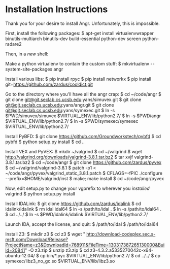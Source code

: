 # Installation Instructions

Thank you for your desire to install Angr. Unfortunately, this is impossible.

First, install the following packages:
$ apt-get install virtualenvwrapper binutils-multiarch binutils-dev build-essential python-dev screen python-radare2

Then, in a *new* shell:

Make a python virtualenv to contain the custom stuff:
$ mkvirtualenv --system-site-packages angr

Install various libs:
$ pip install rpyc
$ pip install networkx
$ pip install git+https://github.com/zardus/cooldict.git

Go to the directory where you'll have all the angr crap:
$ cd ~/code/angr
$ git clone git@git.seclab.cs.ucsb.edu:yans/simuvex.git
$ git clone git@git.seclab.cs.ucsb.edu:yans/angr.git
$ git clone git@git.seclab.cs.ucsb.edu:yans/symexec.git
$ ln -s $PWD/simuvex/simuvex $VIRTUAL_ENV/lib/python2.7/
$ ln -s $PWD/angr $VIRTUAL_ENV/lib/python2.7/
$ ln -s $PWD/symexec/symexec $VIRTUAL_ENV/lib/python2.7/

Install PyBFD:
$ git clone https://github.com/Groundworkstech/pybfd
$ cd pybfd
$ python setup.py install
$ cd ..

Install VEX and PyVEX:
$ mkdir ~/valgrind
$ cd ~/valgrind
$ wget http://valgrind.org/downloads/valgrind-3.8.1.tar.bz2
$ tar xvjf valgrind-3.8.1.tar.bz2
$ cd ~/code/angr
$ git clone https://github.com/zardus/pyvex
$ cd ~/valgrind/valgrind-3.8.1
$ patch -p1 < ~/code/angr/pyvex/valgrind_static_3.8.1.patch
$ CFLAGS=-fPIC ./configure --prefix=$HOME/valgrind/inst
$ make; make install
$ cd ~/code/angr/pyvex

Now, edit setup.py to change your vgprefix to wherever you *installed* valgrind
$ python setup.py install

Install IDALink:
$ git clone https://github.com/zardus/idalink
$ cd idalink/idalink
$ rm idal idal64
$ ln -s /path/to/idal .
$ ln -s /path/to/idal64 .
$ cd ../../
$ ln -s $PWD/idalink/idalink $VIRTUAL_ENV/lib/python2.7/

Launch IDA, accept the license, and quit:
$ /path/to/idal
$ /path/to/idal64

Install Z3:
$ mkdir z3
$ cd z3
$ wget "
http://download-codeplex.sec.s-msft.com/Download/Release?ProjectName=z3&DownloadId=768911&FileTime=130317387265130000&Build=20841"
-O z3.zip
$ unzip z3.zip
$ cd z3-4.3.2.a5335270042c-x64-ubuntu-12.04/
$ cp bin/*.pyc $VIRTUAL_ENV/lib/python2.7/
$ cd ../../
$ cp symexec/libz3_no_gc.so $VIRTUAL_ENV/lib/libz3.so
